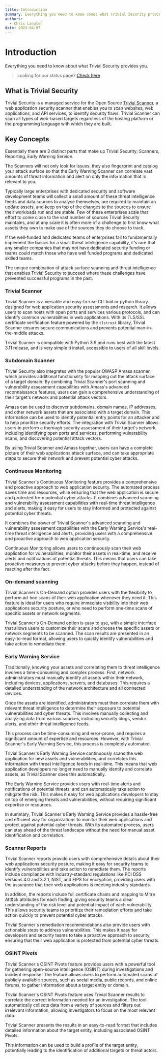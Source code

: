 ```yaml
---
title: Introduction
summary: Everything you need to know about what Trivial Security provides you.
authors:
  - Chris Langton
date: 2023-04-07
---
```


# Introduction

Everything you need to know about what Trivial Security provides you.

> Looking for our status page? [Check here](https://trivialsec.statuspage.io/)

## What is Trivial Security

Trivial Security is a managed service for the Open Source [Trivial Scanner](https://github.com/trivialsec/trivialscan), a web application security scanner that enables you to scan websites, web applications, and API services, to identify security flaws. Trivial Scanner can scan all types of web-based targets regardless of the hosting platform or the programming language with which they are built.

## Key Concepts

Essentially there are 3 distinct parts that make up Trivial Security; Scanners, Reporting, Early Warning Service.

The Scanners will not only look for issues, they also fingerprint and catalog your attack surface so that the Early Warning Scanner can correlate vast amounts of threat information and alert on only the information that is relevant to you.

Typically large enterprises with dedicated security and software development teams will collect a small amount of these threat intelligence feeds and data sources to analyse themselves, are required to maintain an update assets, and keep on top of the changes to the sources to ensure their workloads run and are stable. Few of these enterprises scale that effort to come close to the vast number of sources Trivial Security maintains, and at any scale it is often more of a challenge to first know what assets they own to make use of the sources they do choose to track.

If the well-funded and dedicated teams of enterprises fail to fundamentally implement the basics for a small threat intelligence capability, it's rare that any smaller companies that may not have dedicated security funding or teams could match those who have well funded programs and dedicated skilled teams.

The unique combination of attack surface scanning and threat intelligence that enables Trivial Security to succeed where these challenges have prevented successful programs in the past.

### Trivial Scanner

Trivial Scanner is a versatile and easy-to-use CLI tool or python library designed for web application security assessments and research. It allows users to scan hosts with open ports and services various protocols, and can identify common vulnerabilities in web applications. With its TLS/SSL certificate verification feature powered by the `tlstrust` library, Trivial Scanner ensures secure communications and prevents potential man-in-the-middle attacks.

Trivial Scanner is compatible with Python 3.9 and runs best with the latest 3.11 release, and is very simple ti install, accessible to users of all skill levels.

### Subdomain Scanner

Trivial Security also integrates with the popular OWASP Amass scanner, which provides additional functionality for mapping out the attack surface of a target domain. By combining Trivial Scanner's port scanning and vulnerability assessment capabilities with Amass's advanced reconnaissance features, users can gain a comprehensive understanding of their target's network and potential attack vectors.

Amass can be used to discover subdomains, domain names, IP addresses, and other network assets that are associated with a target domain. This information can be used to identify potential entry points for an attacker and to help prioritize security efforts. The integration with Trivial Scanner allows users to perform a thorough security assessment of their target's network, including identifying open ports and services, performing vulnerability scans, and discovering potential attack vectors.

By using Trivial Scanner and Amass together, users can have a complete picture of their web applications attack surface, and can take appropriate steps to secure their network and prevent potential cyber attacks.

### Continuous Monitoring

Trivial Scanner's Continuous Monitoring feature provides a comprehensive and proactive approach to web application security. The automated process saves time and resources, while ensuring that the web application is secure and protected from potential cyber attacks. It combines advanced scanning and vulnerability assessment capabilities with real-time threat intelligence and alerts, making it easy for users to stay informed and protected against potential cyber threats.

It combines the power of Trivial Scanner's advanced scanning and vulnerability assessment capabilities with the Early Warning Service's real-time threat intelligence and alerts, providing users with a comprehensive and proactive approach to web application security.

Continuous Monitoring allows users to continuously scan their web application for vulnerabilities, monitor their assets in real-time, and receive alerts and notifications of potential threats. This means that users can take proactive measures to prevent cyber attacks before they happen, instead of reacting after the fact.

### On-demand scanning

Trivial Scanner's On-Demand option provides users with the flexibility to perform ad-hoc scans of their web application whenever they need it. This feature is ideal for users who require immediate visibility into their web applications security posture, or who need to perform one-time scans of specific assets or network segments.

Trivial Scanner's On-Demand option is easy to use, with a simple interface that allows users to customize their scans and choose the specific assets or network segments to be scanned. The scan results are presented in an easy-to-read format, allowing users to quickly identify vulnerabilities and take action to remediate them.

### Early Warning Service

Traditionally, knowing your assets and correlating them to threat intelligence involves a time-consuming and complex process. First, network administrators must manually identify all assets within their network, including devices, applications, servers, and databases. This requires a detailed understanding of the network architecture and all connected devices.

Once the assets are identified, administrators must then correlate them with relevant threat intelligence to determine their exposure to potential vulnerabilities and cyber threats. This involves manually collecting and analyzing data from various sources, including security blogs, vendor alerts, and other threat intelligence feeds.

This process can be time-consuming and error-prone, and requires a significant amount of expertise and resources. However, with Trivial Scanner's Early Warning Service, this process is completely automated.

Trivial Scanner's Early Warning Service continuously scans the web application for new assets and vulnerabilities, and correlates this information with threat intelligence feeds in real-time. This means that web application developers no longer need to manually identify and correlate assets, as Trivial Scanner does this automatically.

The Early Warning Service provides users with real-time alerts and notifications of potential threats, and can automatically take action to mitigate the risk. This makes it easy for web applications developers to stay on top of emerging threats and vulnerabilities, without requiring significant expertise or resources.

In summary, Trivial Scanner's Early Warning Service provides a hassle-free and efficient way for organizations to monitor their web applications and protect against potential cyber threats. With its automated process, users can stay ahead of the threat landscape without the need for manual asset identification and correlation.

### Scanner Reports

Trivial Scanner reports provide users with comprehensive details about their web applications security posture, making it easy for security teams to identify vulnerabilities and take action to remediate them. The reports include compliance with industry-standard regulations like PCI DSS versions 4.0 and 3.2.1, NIST, and FIPS for encryption, providing users with the assurance that their web applications is meeting industry standards.

In addition, the reports include full certificate chains and mapping to Mitre Att&ck attributes for each finding, giving security teams a clear understanding of the risk level and potential impact of each vulnerability. This allows security teams to prioritize their remediation efforts and take action quickly to prevent potential cyber attacks.

Trivial Scanner's remediation recommendations also provide users with actionable steps to address vulnerabilities. This makes it easy for developers and security teams to take a proactive approach to security, ensuring that their web application is protected from potential cyber threats.

### OSINT Pivots

Trivial Scanner's OSINT Pivots feature provides users with a powerful tool for gathering open-source intelligence (OSINT) during investigations and incident response. The feature allows users to perform automated scans of publicly available sources, such as social media, public records, and online forums, to gather information about a target entity or domain.

Trivial Scanner's OSINT Pivots feature uses Trivial Scanner results to correlate the correct information needed for an investigation. The tool automatically collects data from a variety of sources and filters out irrelevant information, allowing investigators to focus on the most relevant data.

Trivial Scanner presents the results in an easy-to-read format that includes detailed information about the target entity, including associated OSINT Pivots.

This information can be used to build a profile of the target entity, potentially leading to the identification of additional targets or threat actors.
